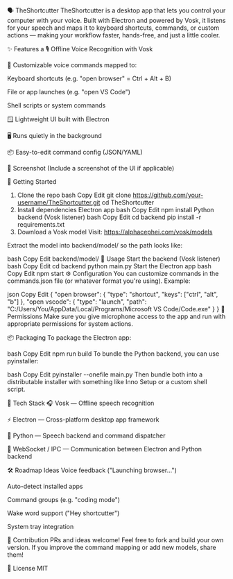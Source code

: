 🗣️ TheShortcutter
TheShortcutter is a desktop app that lets you control your computer with your voice. Built with Electron and powered by Vosk, it listens for your speech and maps it to keyboard shortcuts, commands, or custom actions — making your workflow faster, hands-free, and just a little cooler.

✨ Features a
🎙️ Offline Voice Recognition with Vosk

🧠 Customizable voice commands mapped to:

Keyboard shortcuts (e.g. "open browser" = Ctrl + Alt + B)

File or app launches (e.g. "open VS Code")

Shell scripts or system commands

🪟 Lightweight UI built with Electron

🖥️ Runs quietly in the background

📦 Easy-to-edit command config (JSON/YAML)

📸 Screenshot
(Include a screenshot of the UI if applicable)

🚀 Getting Started
1. Clone the repo
bash
Copy
Edit
git clone https://github.com/your-username/TheShortcutter.git
cd TheShortcutter
2. Install dependencies
Electron app
bash
Copy
Edit
npm install
Python backend (Vosk listener)
bash
Copy
Edit
cd backend
pip install -r requirements.txt
3. Download a Vosk model
Visit: https://alphacephei.com/vosk/models

Extract the model into backend/model/ so the path looks like:

bash
Copy
Edit
backend/model/<model files here>
🧪 Usage
Start the backend (Vosk listener)
bash
Copy
Edit
cd backend
python main.py
Start the Electron app
bash
Copy
Edit
npm start
⚙️ Configuration
You can customize commands in the commands.json file (or whatever format you're using). Example:

json
Copy
Edit
{
  "open browser": {
    "type": "shortcut",
    "keys": ["ctrl", "alt", "b"]
  },
  "open vscode": {
    "type": "launch",
    "path": "C:/Users/You/AppData/Local/Programs/Microsoft VS Code/Code.exe"
  }
}
🔐 Permissions
Make sure you give microphone access to the app and run with appropriate permissions for system actions.

📦 Packaging
To package the Electron app:

bash
Copy
Edit
npm run build
To bundle the Python backend, you can use pyinstaller:

bash
Copy
Edit
pyinstaller --onefile main.py
Then bundle both into a distributable installer with something like Inno Setup or a custom shell script.

🧰 Tech Stack
🎧 Vosk — Offline speech recognition

⚡ Electron — Cross-platform desktop app framework

🐍 Python — Speech backend and command dispatcher

📡 WebSocket / IPC — Communication between Electron and Python backend

🛠️ Roadmap Ideas
 Voice feedback ("Launching browser...")

 Auto-detect installed apps

 Command groups (e.g. "coding mode")

 Wake word support ("Hey shortcutter")

 System tray integration

🙌 Contribution
PRs and ideas welcome! Feel free to fork and build your own version. If you improve the command mapping or add new models, share them!

📄 License
MIT
